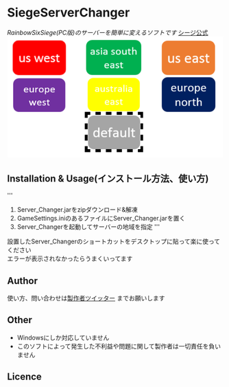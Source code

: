 # SiegeServerChanger
*RainbowSixSiege(PC版)のサーバーを簡単に変えるソフトです*
[シージ公式](http://www.ubisoft.co.jp/r6s/)
![UI](https://github.com/OkanoShogo0903/SiegeServerChanger/blob/master/image.png "イメージ画像")

## Installation & Usage(インストール方法、使い方)
'''
1. Server_Changer.jarをzipダウンロード&解凍
2. GameSettings.iniのあるファイルにServer_Changer.jarを置く
3. Server_Changerを起動してサーバーの地域を指定
'''

設置したServer_Changerのショートカットをデスクトップに貼って楽に使ってください  
エラーが表示されなかったらうまくいってます

## Author
使い方、問い合わせは[製作者ツイッター](https://twitter.com/okanosyogo)
までお願いします

## Other
* Windowsにしか対応していません  
* このソフトによって発生した不利益や問題に関して製作者は一切責任を負いません

## Licence

